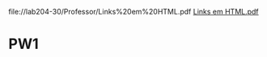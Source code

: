 file://lab204-30/Professor/Links%20em%20HTML.pdf
[Links em HTML.pdf](https://github.com/user-attachments/files/19713969/Links.em.HTML.pdf)

# PW1

